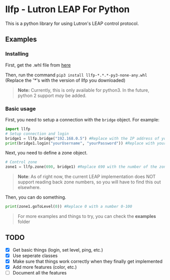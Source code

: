 # llfp - Lutron LEAP For Python

This is a python library for using Lutron's LEAP control protocol.

## Examples
### Installing
First, get the .whl file from [here](https://github.com/JJTech0130/llfp/releases)

Then, run the command
`pip3 install llfp-*.*.*-py3-none-any.whl`
(Replace the '\*'s with the version of llfp you downloaded)

> **Note:** Currently, this is only available for python3. In the future, python 2 support *may* be added.
### Basic usage

First, you need to setup a connection with the ```bridge``` object.
For example:

```python
import llfp
# Setup connection and login
bridge1 = llfp.bridge("192.168.0.5") #Replace with the IP address of your bridge
print(bridge1.login("yourUsername", "yourPassword")) #Replace with your username/password.
```

Next, you need to define a zone object.

```python
# Control zone
zone1 = llfp.zone(690, bridge1) #Replace 690 with the number of the zone you want to control.
```

> **Note**: As of right now, the current LEAP implementation does NOT support reading back zone numbers, so you will have to find this out elsewhere.

Then, you can do something.

```python
print(zone1.goToLevel(0)) #Replace 0 with a number 0-100
```

> For more examples and things to try, you can check the **examples** folder

## TODO

- [x] Get basic things (login, set level, ping, etc.)
- [x] Use seperate classes
- [x] Make sure that things work correctly when they finally get implemented
- [x] Add more features (color, etc.)
- [ ] Document all the features
